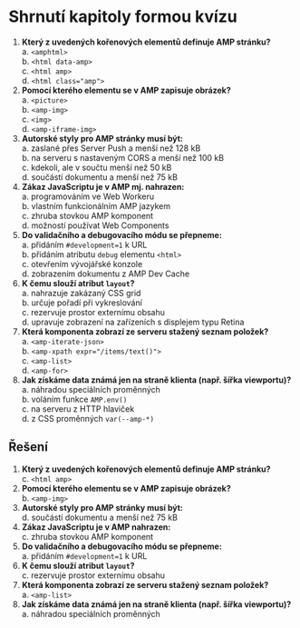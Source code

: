 # Shrnutí kapitoly formou kvízu

1. **Který z uvedených kořenových elementů definuje AMP stránku?**  
a. `<amphtml>`  
b. `<html data-amp>`  
c. `<html amp>`  
d. `<html class="amp">`
2. **Pomocí kterého elementu se v AMP zapisuje obrázek?**  
a. `<picture>`  
b. `<amp-img>`  
c. `<img>`  
d. `<amp-iframe-img>`
3. **Autorské styly pro AMP stránky musí být:**  
a. zaslané přes Server Push a menší než 128 kB  
b. na serveru s nastaveným CORS a menší než 100 kB  
c. kdekoli, ale v součtu menší než 50 kB  
d. součástí dokumentu a menší než 75 kB
4. **Zákaz JavaScriptu je v AMP mj. nahrazen:**  
a. programováním ve Web Workeru  
b. vlastním funkcionálním AMP jazykem  
c. zhruba stovkou AMP komponent  
d. možností používat Web Components
5. **Do validačního a debugovacího módu se přepneme:**  
a. přidáním `#development=1` k URL  
b. přidáním atributu `debug` elementu `<html>`  
c. otevřením vývojářské konzole  
d. zobrazením dokumentu z AMP Dev Cache
6. **K čemu slouží atribut `layout`?**  
a. nahrazuje zakázaný CSS grid  
b. určuje pořadí při vykreslování  
c. rezervuje prostor externímu obsahu  
d. upravuje zobrazení na zařízeních s displejem typu Retina
7. **Která komponenta zobrazí ze serveru stažený seznam položek?**  
a. `<amp-iterate-json>`  
b. `<amp-xpath expr="/items/text()">`  
c. `<amp-list>`  
d. `<amp-for>`
8. **Jak získáme data známá jen na straně klienta (např. šířka viewportu)?**  
a. náhradou speciálních proměnných  
b. voláním funkce `AMP.env()`  
c. na serveru z HTTP hlaviček  
d. z CSS proměnných `var(--amp-*)`

## Řešení

1. **Který z uvedených kořenových elementů definuje AMP stránku?**  
c. `<html amp>`
2. **Pomocí kterého elementu se v AMP zapisuje obrázek?**  
b. `<amp-img>`
3. **Autorské styly pro AMP stránky musí být:**  
d. součástí dokumentu a menší než 75 kB
4. **Zákaz JavaScriptu je v AMP nahrazen:**  
c. zhruba stovkou AMP komponent
5. **Do validačního a debugovacího módu se přepneme:**  
a. přidáním `#development=1` k URL
6. **K čemu slouží atribut `layout`?**  
c. rezervuje prostor externímu obsahu
7. **Která komponenta zobrazí ze serveru stažený seznam položek?**  
a. `<amp-list>`
8. **Jak získáme data známá jen na straně klienta (např. šířka viewportu)?**  
a. náhradou speciálních proměnných
